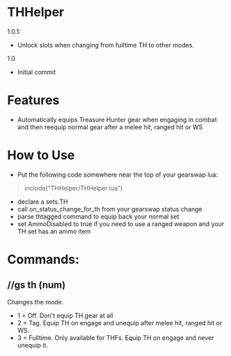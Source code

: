 # THHelper
1.0.1:
- Unlock slots when changing from fulltime TH to other modes.

1.0
- Initial commit

# Features

- Automatically equips Treasure Hunter gear when engaging in combat and then reequip normal gear after a melee hit, ranged hit or WS 

# How to Use

- Put the following code somewhere near the top of your gearswap lua:
> include("THHelper/THHelper.lua")
- declare a sets.TH 
- call on_status_change_for_th from your gearswap status change
- parse thtagged command to equip back your normal set
- set AmmoDisabled to true if you need to use a ranged weapon and your TH set has an ammo item

# Commands:

## //gs th (num)
Changes the mode. 
- 1 = Off. Don't equip TH gear at all
- 2 = Tag. Equip TH on engage and unequip after melee hit, ranged hit or WS.
- 3 = Fulltime. Only available for THFs. Equip TH on engage and never unequip it.